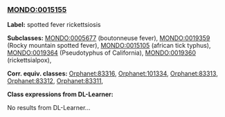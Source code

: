 
### [MONDO:0015155](http://purl.obolibrary.org/obo/MONDO_0015155)
**Label:** spotted fever rickettsiosis

**Subclasses:** [MONDO:0005677](http://purl.obolibrary.org/obo/MONDO_0005677) (boutonneuse fever), [MONDO:0019359](http://purl.obolibrary.org/obo/MONDO_0019359) (Rocky mountain spotted fever), [MONDO:0015105](http://purl.obolibrary.org/obo/MONDO_0015105) (african tick typhus), [MONDO:0019364](http://purl.obolibrary.org/obo/MONDO_0019364) (Pseudotyphus of California), [MONDO:0019360](http://purl.obolibrary.org/obo/MONDO_0019360) (rickettsialpox), 

**Corr. equiv. classes:** [Orphanet:83316](http://www.orpha.net/ORDO/Orphanet_83316), [Orphanet:101334](http://www.orpha.net/ORDO/Orphanet_101334), [Orphanet:83313](http://www.orpha.net/ORDO/Orphanet_83313), [Orphanet:83312](http://www.orpha.net/ORDO/Orphanet_83312), [Orphanet:83311](http://www.orpha.net/ORDO/Orphanet_83311), 

**Class expressions from DL-Learner:**

No results from DL-Learner...



